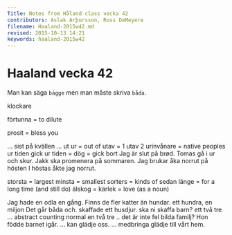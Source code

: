 ```yaml
---
Title: Notes from Håland class vecka 42
contributors: Aslak Arþursson, Ross DeMeyere
filename: Haaland-2015w42.md
revised: 2015-10-13 14:21 
keywords: haaland-2015w42
---
```


Haaland vecka 42
=================

Man kan säga `bägge` men man måste skriva `båda`.

klockare

förtunna = to dilute

prosit = bless you

... sist på kvällen ...
ut ur = out of
utav = 1 utav 2
urinvånare = native peoples
ur tiden
gick ur tiden = dög = gick bort
Jag är slut på brød.
Tomas gå i ur och skur.
Jakk ska promenera på sommaren.
Jag brukar åka norrut på hösten
I höstas åkte jag norrut.

storsta = largest
minsta = smallest
sorters = kinds of 
sedan länge = for a long time (and still do)
älskog = kärlek = love (as a noun)

Jag hade en odla en gång.
Finns de fler katter än hundar.
ett hundra, en miljon
Det går båda och.
skaffade ett husdjur.
ska ni skaffa barn?
ett två tre ... abstract counting normal
en två tre .. det är inte fel
bilda familj?
Hon födde barnet igår.
... kan glädje oss.
... medbringa glädje till vårt hem.
